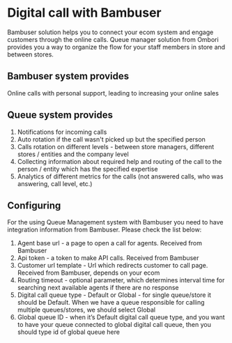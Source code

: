# Digital call with Bambuser

Bambuser solution helps you to connect your ecom system and engage customers through the online calls. Queue manager solution from Ombori provides you a way to organize the flow for your staff members in store and between stores.

## Bambuser system provides
Online calls with personal support, leading to increasing your online sales 

## Queue system provides
1. Notifications for incoming calls
2. Auto rotation if the call wasn't picked up but the specified person
3. Calls rotation on different levels - between store managers, different stores / entities and the company level
4. Collecting information about required help and routing of the call to the person / entity which has the specified expertise
5. Analytics of different metrics for the calls (not answered calls, who was answering, call level, etc.)
 
## Configuring
For the using Queue Management system with Bambuser you need to have integration information from Bambuser. Please check the list below:

1. Agent base url - a page to open a call for agents. Received from Bambuser
2. Api token - a token to make API calls. Received from Bambuser
3. Customer url template - Url which redirects customer to call page. Received from Bambuser, depends on your ecom
4. Routing timeout - optional parameter, which determines interval time for searching next available agents if there are no response
5. Digital call queue type - Default or Global - for single queue/store it should be Default. When we have a queue responsible for calling multiple queues/stores, we should select Global
6. Global queue ID - when it’s Default digital call queue type, and you want to have your queue connected to global digital call queue, then you should type id of global queue here
